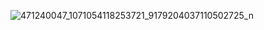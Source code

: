 ![471240047_1071054118253721_9179204037110502725_n](https://github.com/user-attachments/assets/1e864e06-862a-413e-a916-d830ed5e5043)
